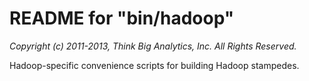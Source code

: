 # README for "bin/hadoop"

*Copyright (c) 2011-2013, Think Big Analytics, Inc. All Rights Reserved.*

Hadoop-specific convenience scripts for building Hadoop stampedes.

